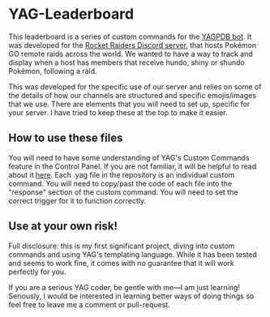 # YAG-Leaderboard
This leaderboard is a series of custom commands for the [YAGPDB bot](https://yagpdb.xyz/). It was developed for the [Rocket Raiders Discord server](https://discord.gg/WsrJUcNETG), that hosts Pokémon GO remote raids across the world. We wanted to have a way to track and display when a host has members that receive hundo, shiny or shundo Pokémon, following a raid.

This was developed for the specific use of our server and relies on some of the details of how our channels are structured and specific emojis/images that we use. There are elements that you will need to set up, specific for your server. I have tried to keep these at the top to make it easier.

## How to use these files
You will need to have some understanding of YAG's Custom Commands feature in the Control Panel. If you are not familiar, it will be helpful to read about it [here](https://docs.yagpdb.xyz/commands/custom-commands). Each .yag file in the repository is an individual custom command. You will need to copy/past the code of each file into the "response" section of the custom command. You will need to set the correct trigger for it to function correctly.

## Use at your own risk!
Full disclosure: this is my first significant project, diving into custom commands and using YAG's templating language. While it has been tested and seems to work fine, it comes with no guarantee that it will work perfectly for you.

If you are a serious YAG coder, be gentle with me—I am just learning! Seriously, I would be interested in learning better ways of doing things so feel free to leave me a comment or pull-request.
